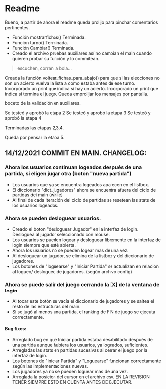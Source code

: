 # Readme
Bueno, a partir de ahora el readme queda prolijo para pinchar comentarios pertinentes.

- Función mostrarfichas() Terminada.
- Función turno()  Terminada.
- Función Cambiar() Terminada.
- Creado el archivo pruebas auxiliares así no cambian el main cuando quieren probar su función y lo commitean.
> escuchen, corran la bola...

Creada la función voltear_fichas_para_abajo() para que si las elecciones no son un acierto vuelva la lista a como estaba antes de ese turno.
Incorporado un print que indica si hay un acierto.
Incorporado un print que indica si  termina el juego.
Queda emprolijar los mensajes por pantalla.

boceto de la validación en auxiliares.

Se testeó y aprobó la etapa 2
Se testeó y aprobó la etapa 3
Se testeó y aprobó la etapa 4

Terminadas las etapas 2,3,4. 

Queda por pensar la etapa 5.


## 14/12/2021   COMMIT EN MAIN. CHANGELOG:

### Ahora los usuarios continuan logeados después de una partida, si eligen jugar otra (boton "nueva partida")
- Los usuarios que ya se encuentra logeados aparecen en el listbox.
- El diccionario "dict_jugadores" ahora se encuentra afuera del ciclo de partidas del main (while)
- Al final de cada iteración del ciclo de partidas se resetean las stats de los usuarios logeados.

### Ahora se pueden desloguear usuarios.
- Creado el boton "desloguear Jugador" en la interfaz de login. Desloguea al jugador seleccionado con mouse.
- Los usuarios se pueden logear y desloguear libremente en la interfaz de login siempre que esté abierta.
- Ahora los usuarios no se pueden logear mas de una vez.
- Al desloguear un jugador, se elimina de la listbox y del diccionario de jugadores.
- Los botones de "loguearse" y "Iniciar Partida" se actualizan en relacion al logueo/ deslogueo de jugadores. (según archivo config)

### Ahora se puede salir del juego cerrando la [X] de la ventana de login.
- Al tocar este botón se vacía el diccionario de jugadores y se saltea el resto de las estructuras del main.
- Si se jugó al menos una partida, el ranking de FIN de juego se ejecuta correctamente.

#### Bug fixes: 
- Arreglado bug en que  Iniciar partida estaba desabilitado después de una partida aunque hubiera los usuarios, ya logeados, suficientes.
- Arregladas las stats en partidas sucesivas al cerrar el juego por la interfaz de login.
- Los botones de "iniciar Partida" y "Loguearse" funcionan correctamente según las implementaciones nuevas.
- Los jugadores ya no se pueden loguear mas de una vez.
- Arreglada la posicion del cursor en el archivo csv. EN LA REVISION TENER SIEMPRE ESTO EN CUENTA ANTES DE EJECUTAR.

    
